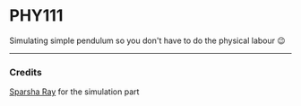 # PHY111

Simulating simple pendulum so you don't have to do the physical labour 😉

---

### Credits
[Sparsha Ray](https://github.com/SparshaRay) for the simulation part
